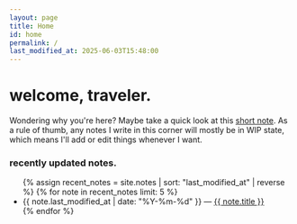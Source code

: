```yaml
---
layout: page
title: Home
id: home
permalink: /
last_modified_at: 2025-06-03T15:48:00
---
```


# welcome, traveler.

Wondering why you're here? Maybe take a quick look at this [short note](/av-archive/short-note). As a rule of thumb, any notes I write in this corner will mostly be in WIP state, which means I'll add or edit things whenever I want.

### recently updated notes.

<ul>
  {% assign recent_notes = site.notes | sort: "last_modified_at" | reverse %}
{% for note in recent_notes limit: 5 %}
  <li>
    {{ note.last_modified_at | date: "%Y-%m-%d" }} — 
    <a class="internal-link" href="{{ site.baseurl }}{{ note.url }}">{{ note.title }}</a>
  </li>
{% endfor %}
</ul>

<style>
  .wrapper {
    max-width: 46em;
  }
</style>
